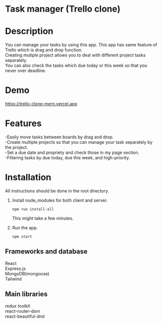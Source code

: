 # **Task manager (Trello clone)**

# Description
You can manage your tasks by using this app. This app has same feature of Trello which is drag and drop function.   
Creating mutiple project allows you to deal with different project tasks separately.  
You can also check the tasks which due today or this week so that you never over deadline.  

# Demo
https://trello-clone-mern.vercel.app

# Features
-Easily move tasks between boards by drag and drop.  
-Create multiple projects so that you can manage your task separately by the project.  
-Set a due date and propriety and check those in my page section.  
-Filtering tasks by due today, due this week, and high-priority.  

# Installation 
All instructions should be done in the root directory.  

1. Install node_modules for both client and server.  
    ```
    npm run install-all
    ```  
    This might take a few minutes. 

2. Run the app.  
    ```
    npm start
    ```  

## Frameworks and database
React  
Express.js  
MongoDB(mongoose)  
Tailwind  

## Main libraries
redux toolkit  
react-router-dom  
react-beautiful-dnd  

